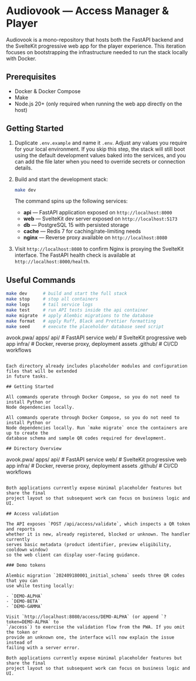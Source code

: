 # Audiovook — Access Manager & Player

Audiovook is a mono-repository that hosts both the FastAPI backend and the SvelteKit
progressive web app for the player experience. This iteration focuses on bootstrapping
the infrastructure needed to run the stack locally with Docker.

## Prerequisites

- Docker & Docker Compose
- Make
- Node.js 20+ (only required when running the web app directly on the host)

## Getting Started

1. Duplicate `.env.example` and name it `.env`. Adjust any values you require for your
   local environment. If you skip this step, the stack will still boot using the default
   development values baked into the services, and you can add the file later when you
   need to override secrets or connection details.
2. Build and start the development stack:

   ```bash
   make dev
   ```

   The command spins up the following services:

   - **api** — FastAPI application exposed on `http://localhost:8000`
   - **web** — SvelteKit dev server exposed on `http://localhost:5173`
   - **db** — PostgreSQL 15 with persisted storage
   - **cache** — Redis 7 for caching/rate-limiting needs
   - **nginx** — Reverse proxy available on `http://localhost:8080`

3. Visit `http://localhost:8080` to confirm Nginx is proxying the SvelteKit interface.
   The FastAPI health check is available at `http://localhost:8000/health`.

## Useful Commands

```bash
make dev      # build and start the full stack
make stop     # stop all containers
make logs     # tail service logs
make test     # run API tests inside the api container
make migrate  # apply Alembic migrations to the database
make format   # apply Ruff, Black and Prettier formatting
make seed     # execute the placeholder database seed script
```
avook.pwa/
  apps/
    api/            # FastAPI service
    web/            # SvelteKit progressive web app
  infra/            # Docker, reverse proxy, deployment assets
  .github/          # CI/CD workflows
```

Each directory already includes placeholder modules and configuration files that will be extended
in future tasks.

## Getting Started

All commands operate through Docker Compose, so you do not need to install Python or
Node dependencies locally.

All commands operate through Docker Compose, so you do not need to install Python or
Node dependencies locally. Run `make migrate` once the containers are up to create the
database schema and sample QR codes required for development.

## Directory Overview

```
avook.pwa/
  apps/
    api/            # FastAPI service
    web/            # SvelteKit progressive web app
  infra/            # Docker, reverse proxy, deployment assets
  .github/          # CI/CD workflows
```

Both applications currently expose minimal placeholder features but share the final
project layout so that subsequent work can focus on business logic and UI.

## Access validation

The API exposes `POST /api/access/validate`, which inspects a QR token and reports
whether it is new, already registered, blocked or unknown. The handler currently
serves basic metadata (product identifier, preview eligibility, cooldown window)
so the web client can display user-facing guidance.

### Demo tokens

Alembic migration `202409180001_initial_schema` seeds three QR codes that you can
use while testing locally:

- `DEMO-ALPHA`
- `DEMO-BETA`
- `DEMO-GAMMA`

Visit `http://localhost:8080/access/DEMO-ALPHA` (or append `?token=DEMO-ALPHA` to
`/access`) to exercise the validation flow from the PWA. If you omit the token or
provide an unknown one, the interface will now explain the issue instead of
failing with a server error.

Both applications currently expose minimal placeholder features but share the final
project layout so that subsequent work can focus on business logic and UI.

